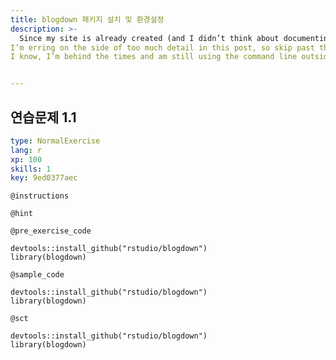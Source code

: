 ```yaml
---
title: blogdown 패키지 설치 및 환경설정
description: >-
  Since my site is already created (and I didn’t think about documenting it while I was doing it), this post documents the creation of a near-identical site for an animation studio: Animoplex.
I’m erring on the side of too much detail in this post, so skip past things you know as needed.
I know, I’m behind the times and am still using the command line outside of RStudio to work with GitHub. Some day I’ll convert. If you’d like to do that today, there’s information here.


---
```

## 연습문제 1.1

```yaml
type: NormalExercise
lang: r
xp: 100
skills: 1
key: 9ed0377aec
```



`@instructions`


`@hint`


`@pre_exercise_code`
```{r}
devtools::install_github("rstudio/blogdown")
library(blogdown)
```
`@sample_code`
```{r}
devtools::install_github("rstudio/blogdown")
library(blogdown)
```

`@sct`
```{r}
devtools::install_github("rstudio/blogdown")
library(blogdown)
```



